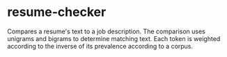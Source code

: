 # resume-checker

Compares a resume's text to a job description.
The comparison uses unigrams and bigrams to determine matching text.
Each token is weighted according to the inverse of its prevalence according to a corpus.